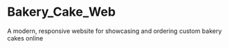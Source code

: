 # Bakery_Cake_Web
A modern, responsive website for showcasing and ordering custom bakery cakes online
